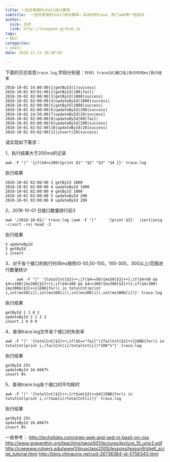 ```yaml
---
title: 一些日常用的shell统计脚本
subtitle:  一些日常用的shell统计脚本，实战中的case。用了awk等一些指令
author: 
  nick: 王欣
  link: http://lovepoem.github.io
tags: 
- 统计
categories: 
- shell 
date: 2018-12-31 20:40:02

---
```


下面的日志信息`trace.log`,字段分别是：`时间| traceId|接口名|执行时间ms|执行结果`

```log
2018-10-01 14:00:00|1|getById|1|success|
2018-10-01 03:01:00|2|getById|100|fail|
2018-10-02 02:00:00|3|getById|1000|success|
2018-10-01 02:00:00|4|updateById|1000|success|
2018-10-01 02:00:00|5|getById|1000|success|
2018-10-01 02:00:00|6|updateById|200|success|
2018-10-02 14:56:00|7|updateById|20|success|
2018-10-01 02:00:00|8|updateById|60|fail|
2018-10-01 03:00:00|9|updateById|200|success|
2018-10-01 02:02:00|10|updateById|20|success|
2018-10-01 03:02:00|11|insert|20|success|
```
请实现如下需求：

1、执行结果大于200ms的记录

```shell
awk -F "|" '{if($4>=200){print $1" "$2" "$3" "$4 }}' trace.log
```

执行结果

```
2018-10-02 02:00:00 3 getById 1000
2018-10-01 02:00:00 4 updateById 1000
2018-10-01 02:00:00 4 getById 1000
2018-10-01 02:00:00 5 updateById 200
2018-10-01 03:00:00 8 updateById 200
```

2、2018-10-01 日接口数量排行前3

```shell
awk '/2018-10-01/' trace.log |awk -F "|"	 '{print $3}'  |sort|uniq -c|sort -rn| head -3 
```

执行结果

```
5 updateById
3 getById
1 insert
```

3、对于各个接口的执行时间ms按照(0-50,50-100，100-300，300以上)范围进行数量统计

```shell
     awk -F "|" '{totalCnt[$3]++;if($4<=50){ms50[$3]++};if($4>50 && $4<=100){ms100[$3]++};if($4>100 && $4<=300){ms300[$3]++};if($4>300){ms300b[$3]++}}END{for(i in totalCnt)print i,int(ms50[i]),int(ms100[i]),int(ms300[i]),int(ms300b[i])}' trace.log
```

执行结果

```
getById 1 1 0 2
updateById 2 1 2 1
insert 1 0 0 0
```

4、查询trace.log文件各个接口的失败率

```shell
awk -F "|" '{totalCnt[$3]++;if($5=="fail"){failCnt[$3]++}}END{for(i in totalCnt)print i,(failCnt[i]/totalCnt[i])*100"%"}' trace.log
```

执行结果

```
getById 25%
updateById 16.6667%
insert 0%
```

5、查询trace.log各个接口的平均耗时

```shell
awk -F "|" '{totalCnt[$3]++;{rtSum[$3]+=$4}}END{for(i in totalCnt)print i,(rtSum[i]/totalCnt[i])}' trace.log
```

执行结果

```
getById 25%
updateById 16.6667%
insert 0%
```



一些参考：
http://techslides.com/grep-awk-and-sed-in-bash-on-osx
http://www.grapenthin.org/teaching/geop501/lectures/lecture_10_unix2.pdf
http://coewww.rutgers.edu/www1/linuxclass2005/lessons/lesson9/shell_script_tutorial.html
http://blog.chinaunix.net/uid-26736384-id-5756343.html